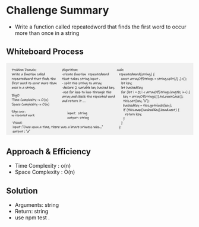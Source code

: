 # Challenge Summary
- Write a function called repeatedword that finds the first word to occur more than once in a string

## Whiteboard Process
![repeatedword](repeatedword.jpg)

## Approach & Efficiency
- Time Complexity : o(n)
- Space Complexity : O(n)

## Solution

- Arguments: string
- Return: string
- use npm test .
